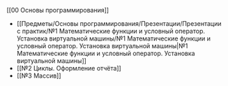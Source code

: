 [[00 Основы программирования]]

- [[Предметы/Основы программирования/Презентации/Презентации с практик/№1 Математические функции и условный оператор. Установка виртуальной машины/№1 Математические функции и условный оператор. Установка виртуальной машины|№1 Математические функции и условный оператор. Установка виртуальной машины]]
- [[№2 Циклы. Оформление отчёта]]
- [[№3 Массив]]